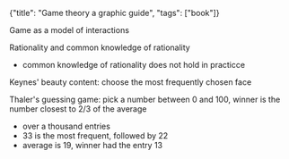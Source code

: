 {"title": "Game theory a graphic guide", "tags": ["book"]}

Game as a model of interactions

Rationality and common knowledge of rationality
* common knowledge of rationality does not hold in practicce

Keynes' beauty content: choose the most frequently chosen face

Thaler's guessing game: pick a number between 0 and 100, winner is the number closest to 2/3 of the average
* over a thousand entries
* 33 is the most frequent, followed by 22
* average is 19, winner had the entry 13


